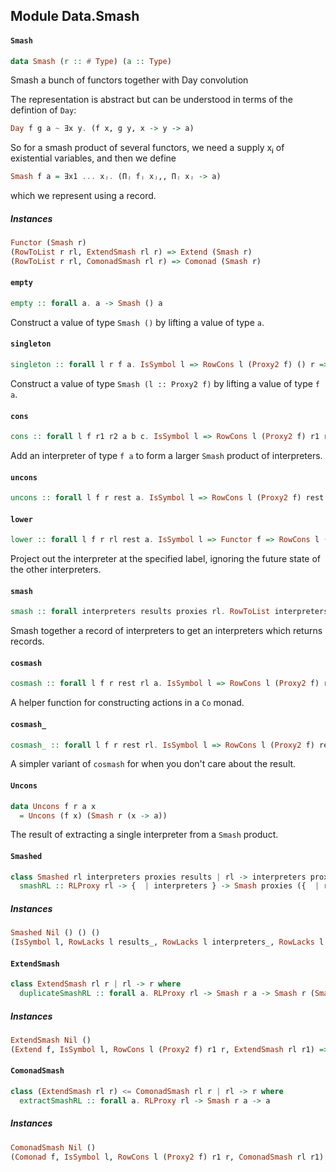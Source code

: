 ## Module Data.Smash

#### `Smash`

``` purescript
data Smash (r :: # Type) (a :: Type)
```

Smash a bunch of functors together with Day convolution

The representation is abstract but can be understood in terms of
the defintion of `Day`:

```purescript
Day f g a ~ ∃x y. (f x, g y, x -> y -> a)
```

So for a smash product of several functors, we need a supply xⱼ of
existential variables, and then we define

```purescript
Smash f a = ∃x1 ... xⱼ. (Πⱼ fⱼ xⱼ,, Πⱼ xⱼ -> a)
```
which we represent using a record.

##### Instances
``` purescript
Functor (Smash r)
(RowToList r rl, ExtendSmash rl r) => Extend (Smash r)
(RowToList r rl, ComonadSmash rl r) => Comonad (Smash r)
```

#### `empty`

``` purescript
empty :: forall a. a -> Smash () a
```

Construct a value of type `Smash ()` by lifting a value of type `a`.

#### `singleton`

``` purescript
singleton :: forall l r f a. IsSymbol l => RowCons l (Proxy2 f) () r => SProxy l -> f a -> Smash r a
```

Construct a value of type `Smash (l :: Proxy2 f)` by lifting a value
of type `f a`.

#### `cons`

``` purescript
cons :: forall l f r1 r2 a b c. IsSymbol l => RowCons l (Proxy2 f) r1 r2 => SProxy l -> (a -> b -> c) -> f a -> Smash r1 b -> Smash r2 c
```

Add an interpreter of type `f a` to form a larger `Smash` product of
interpreters.

#### `uncons`

``` purescript
uncons :: forall l f r rest a. IsSymbol l => RowCons l (Proxy2 f) rest r => SProxy l -> Smash r a -> Exists (Uncons f rest a)
```

#### `lower`

``` purescript
lower :: forall l f r rl rest a. IsSymbol l => Functor f => RowCons l (Proxy2 f) rest r => RowToList rest rl => ComonadSmash rl rest => SProxy l -> Smash r a -> f a
```

Project out the interpreter at the specified label, ignoring the future
state of the other interpreters.

#### `smash`

``` purescript
smash :: forall interpreters results proxies rl. RowToList interpreters rl => Smashed rl interpreters proxies results => {  | interpreters } -> Smash proxies ({  | results })
```

Smash together a record of interpreters to get an interpreters which
returns records.

#### `cosmash`

``` purescript
cosmash :: forall l f r rest rl a. IsSymbol l => RowCons l (Proxy2 f) rest r => Functor f => RowToList rest rl => ComonadSmash rl rest => SProxy l -> (forall x. f (a -> x) -> x) -> Co (Smash r) a
```

A helper function for constructing actions in a `Co` monad.

#### `cosmash_`

``` purescript
cosmash_ :: forall l f r rest rl. IsSymbol l => RowCons l (Proxy2 f) rest r => Functor f => RowToList rest rl => ComonadSmash rl rest => SProxy l -> (forall x. f x -> x) -> Co (Smash r) Unit
```

A simpler variant of `cosmash` for when you don't care about the result.

#### `Uncons`

``` purescript
data Uncons f r a x
  = Uncons (f x) (Smash r (x -> a))
```

The result of extracting a single interpreter from a `Smash` product.

#### `Smashed`

``` purescript
class Smashed rl interpreters proxies results | rl -> interpreters proxies results where
  smashRL :: RLProxy rl -> {  | interpreters } -> Smash proxies ({  | results })
```

##### Instances
``` purescript
Smashed Nil () () ()
(IsSymbol l, RowLacks l results_, RowLacks l interpreters_, RowLacks l proxies_, RowCons l (f a) interpreters_ interpreters, RowCons l (Proxy2 f) proxies_ proxies, RowCons l a results_ results, Smashed rl interpreters_ proxies_ results_) => Smashed (Cons l (f a) rl) interpreters proxies results
```

#### `ExtendSmash`

``` purescript
class ExtendSmash rl r | rl -> r where
  duplicateSmashRL :: forall a. RLProxy rl -> Smash r a -> Smash r (Smash r a)
```

##### Instances
``` purescript
ExtendSmash Nil ()
(Extend f, IsSymbol l, RowCons l (Proxy2 f) r1 r, ExtendSmash rl r1) => ExtendSmash (Cons l (Proxy2 f) rl) r
```

#### `ComonadSmash`

``` purescript
class (ExtendSmash rl r) <= ComonadSmash rl r | rl -> r where
  extractSmashRL :: forall a. RLProxy rl -> Smash r a -> a
```

##### Instances
``` purescript
ComonadSmash Nil ()
(Comonad f, IsSymbol l, RowCons l (Proxy2 f) r1 r, ComonadSmash rl r1) => ComonadSmash (Cons l (Proxy2 f) rl) r
```


